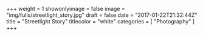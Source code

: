 +++
weight = 1
showonlyimage = false
image = "img/fulls/streetlight_story.jpg"
draft = false
date = "2017-01-22T21:32:44Z"
title = "Streetlight Story"
titlecolor = "white"
categories = [
  "Photography"
]
+++
